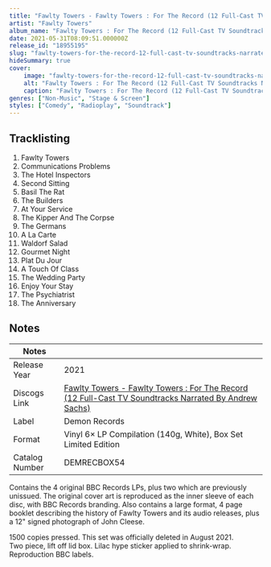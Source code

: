 ```yaml
---
title: "Fawlty Towers - Fawlty Towers : For The Record (12 Full-Cast TV Soundtracks Narrated By Andrew Sachs)"
artist: "Fawlty Towers"
album_name: "Fawlty Towers : For The Record (12 Full-Cast TV Soundtracks Narrated By Andrew Sachs)"
date: 2021-05-31T08:09:51.000000Z
release_id: "18955195"
slug: "fawlty-towers-for-the-record-12-full-cast-tv-soundtracks-narrated-by-andrew-sachs-18955195"
hideSummary: true
cover:
    image: "fawlty-towers-for-the-record-12-full-cast-tv-soundtracks-narrated-by-andrew-sachs-18955195.jpg"
    alt: "Fawlty Towers : For The Record (12 Full-Cast TV Soundtracks Narrated By Andrew Sachs) by Fawlty Towers"
    caption: "Fawlty Towers : For The Record (12 Full-Cast TV Soundtracks Narrated By Andrew Sachs) by Fawlty Towers"
genres: ["Non-Music", "Stage & Screen"]
styles: ["Comedy", "Radioplay", "Soundtrack"]
---
```


## Tracklisting
1. Fawlty Towers
2. Communications Problems
3. The Hotel Inspectors
4. Second Sitting
5. Basil The Rat
6. The Builders
7. At Your Service
8. The Kipper And The Corpse
9. The Germans
10. A La Carte
11. Waldorf Salad
12. Gourmet Night
13. Plat Du Jour
14. A Touch Of Class
15. The Wedding Party
16. Enjoy Your Stay
17. The Psychiatrist
18. The Anniversary




## Notes
| Notes          |             |
| ---------------| ----------- |
| Release Year   | 2021 |
| Discogs Link   | [Fawlty Towers - Fawlty Towers : For The Record (12 Full-Cast TV Soundtracks Narrated By Andrew Sachs)](https://www.discogs.com/release/18955195-Fawlty-Towers-Fawlty-Towers-For-The-Record-12-Full-Cast-TV-Soundtracks-Narrated-By-Andrew-Sachs) |
| Label          | Demon Records |
| Format         | Vinyl 6× LP Compilation (140g, White), Box Set Limited Edition |
| Catalog Number | DEMRECBOX54 |

Contains the 4 original BBC Records LPs, plus two which are previously unissued. The original cover art is reproduced as the inner sleeve of each disc, with BBC Records branding. Also contains a large format, 4 page booklet describing the history of Fawlty Towers and its audio releases, plus a 12" signed photograph of John Cleese.

1500 copies pressed.  This set was officially deleted in August 2021.  
Two piece, lift off lid box. Lilac hype sticker applied to shrink-wrap. Reproduction BBC labels.
